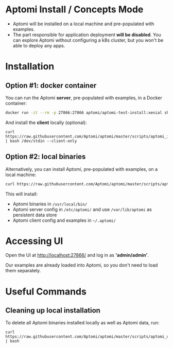# Aptomi Install / Concepts Mode
* Aptomi will be installed on a local machine and pre-populated with examples.
* The part responsible for application deployment **will be disabled**. You can explore Aptomi without configuring a k8s cluster, but you won't be able to deploy any apps.

# Installation

## Option #1: docker container
You can run the Aptomi **server**, pre-populated with examples, in a Docker container: 
```bash
docker run -it --rm -p 27866:27866 aptomi/aptomi-test-install:xenial sh -c 'curl https://raw.githubusercontent.com/Aptomi/aptomi/master/scripts/aptomi_install.sh | bash /dev/stdin --with-example && aptomi server'
```

And install the **client** locally (optional):
```
curl https://raw.githubusercontent.com/Aptomi/aptomi/master/scripts/aptomi_install.sh | bash /dev/stdin --client-only
```

## Option #2: local binaries
Alternatively, you can install Aptomi, pre-populated with examples, on a local machine:
```bash
curl https://raw.githubusercontent.com/Aptomi/aptomi/master/scripts/aptomi_install.sh | bash /dev/stdin --with-example && aptomi server
```

This will install:
* Aptomi binaries in `/usr/local/bin/`
* Aptomi server config in `/etc/aptomi/` and use `/var/lib/aptomi` as persistent data store
* Aptomi client config and examples in `~/.aptomi/`

# Accessing UI
Open the UI at [http://localhost:27866/](http://localhost:27866/) and log in as **'admin/admin'**.

Our examples are already loaded into Aptomi, so you don't need to load them separately. 

# Useful Commands

## Cleaning up local installation
To delete all Aptomi binaries installed locally as well as Aptomi data, run:
```
curl https://raw.githubusercontent.com/Aptomi/aptomi/master/scripts/aptomi_uninstall_and_clean.sh | bash
```
